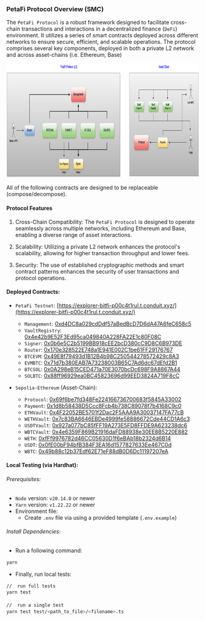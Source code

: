 ### PetaFi Protocol Overview (SMC)

The `PetaFi Protocol` is a robust framework designed to facilitate cross-chain transactions and interactions in a decentralized finance (`DeFi`) environment. It utilizes a series of smart contracts deployed across different networks to ensure secure, efficient, and scalable operations. The protocol comprises several key components, deployed in both a private L2 network and across asset-chains (i.e. Ethereum, Base)

<p align="center">
  <img src="./docs/images/PetaFi.png" alt="PetaFi Smart Contracts" width="950px" height="300px"/>
</p>

All of the following contracts are designed to be replaceable (compose/decompose).

#### Protocol Features

1.  Cross-Chain Compatibility: The `PetaFi Protocol` is designed to operate seamlessly across multiple networks, including Ethereum and Base, enabling a diverse range of asset interactions.

2.  Scalability: Utilizing a private L2 network enhances the protocol's scalability, allowing for higher transaction throughput and lower fees.

3.  Security: The use of established cryptographic methods and smart contract patterns enhances the security of user transactions and protocol operations.

#### Deployed Contracts:

- `PetaFi Testnet`: [https://explorer-bitfi-p00c4t1rul.t.conduit.xyz/](https://explorer-bitfi-p00c4t1rul.t.conduit.xyz/)

  - `Management`: [0xd4DC8a029cdDdf57aBedBcD7D6dA47A6feC658c5](https://explorer-bitfi-p00c4t1rul.t.conduit.xyz/address/0xd4DC8a029cdDdf57aBedBcD7D6dA47A6feC658c5)
  - `VaultRegistry`: [0x4e42b9E52F3Ed95ca049840A228FA22E1c80F08C](https://explorer-bitfi-p00c4t1rul.t.conduit.xyz/address/0x4e42b9E52F3Ed95ca049840A228FA22E1c80F08C)
  - `Signer`: [0x0b6e5C2b5199BB918cEE2bcD380cC9D8C6B973DE](https://explorer-bitfi-p00c4t1rul.t.conduit.xyz/address/0x0b6e5C2b5199BB918cEE2bcD380cC9D8C6B973DE)
  - `Router`: [0x170e328522E748a1E941E002C1be61FF29176767](https://explorer-bitfi-p00c4t1rul.t.conduit.xyz/address/0x170e328522E748a1E941E002C1be61FF29176767)
  - `BTCEVM`: [0x49E8f79493d1B12B4b98C250544278572429c8A3](https://explorer-bitfi-p00c4t1rul.t.conduit.xyz/address/0x49E8f79493d1B12B4b98C250544278572429c8A3)
  - `EVMBTC`: [0x71d7b380EAB7A73238003B65C7Ad6dc67dEfd2B1](https://explorer-bitfi-p00c4t1rul.t.conduit.xyz/address/0x71d7b380EAB7A73238003B65C7Ad6dc67dEfd2B1)
  - `BTCSOL`: [0x0A298eB15CED471a70E3070bcDc698F9A8867A44](https://explorer-bitfi-p00c4t1rul.t.conduit.xyz/address/0x0A298eB15CED471a70E3070bcDc698F9A8867A44)
  - `SOLBTC`: [0x88ff96929ea0BC45823696d99EED3824A719F8cC](https://explorer-bitfi-p00c4t1rul.t.conduit.xyz/address/0x88ff96929ea0BC45823696d99EED3824A719F8cC)

- `Sepolia-Ethereum` (Asset-Chain):
  - `Protocol`: [0x69f6be7fd348Fe224166736700683f5845A33002](https://sepolia.etherscan.io/address/0x69f6be7fd348Fe224166736700683f5845A33002)
  - `Payment`: [0x1d8b58438D5Ccc8Fcb4b738C89078f7b4168C9c0](https://sepolia.etherscan.io/address/0x1d8b58438D5Ccc8Fcb4b738C89078f7b4168C9c0)
  - `ETHVault`: [0x4F22052BE5701f2Dac2F5AAA9A30037147FA77cB](https://sepolia.etherscan.io/address/0x4F22052BE5701f2Dac2F5AAA9A30037147FA77cB)
  - `WETHVault`: [0x7c83BA6646EBDe4999fe58886672Cde44CD1A6c3](https://sepolia.etherscan.io/address/0x7c83BA6646EBDe4999fe58886672Cde44CD1A6c3)
  - `USDTVault`: [0x927a077bC85fFF19A273E5FD8FFDE9A623238dc6](https://sepolia.etherscan.io/address/0x927a077bC85fFF19A273E5FD8FFDE9A623238dc6)
  - `WBTCVault`: [0x4e6359F869B21916daFD88938e30EE8B5220E882](https://sepolia.etherscan.io/address/0x4e6359F869B21916daFD88938e30EE8B5220E882)
  - `WETH`: [0xfFf9976782d46CC05630D1f6eBAb18b2324d6B14](https://sepolia.etherscan.io/token/0xfFf9976782d46CC05630D1f6eBAb18b2324d6B14)
  - `USDT`: [0x0fE00bF94bfB384F3EA16d1577827633Ee467C0d](https://sepolia.etherscan.io/token/0x0fE00bF94bfB384F3EA16d1577827633Ee467C0d)
  - `WBTC`: [0x49b88c12b37Edf62E71eF88dB0D6Dc11197207eA](https://sepolia.etherscan.io/token/0x49b88c12b37Edf62E71eF88dB0D6Dc11197207eA)

#### Local Testing (via Hardhat):

###### Prerequisites:

- `Node` version: `v20.14.0` or newer
- `Yarn` version: `v1.22.22` or newer
- Environment file:
  - Create `.env` file via using a provided template (`.env.example`)

###### Install Dependencies:

- Run a following command:

```bash
yarn
```

- Finally, run local tests:

```bash
//  run full tests
yarn test

//  run a single test
yarn test test/<path_to_file>/<filename>.ts
```
